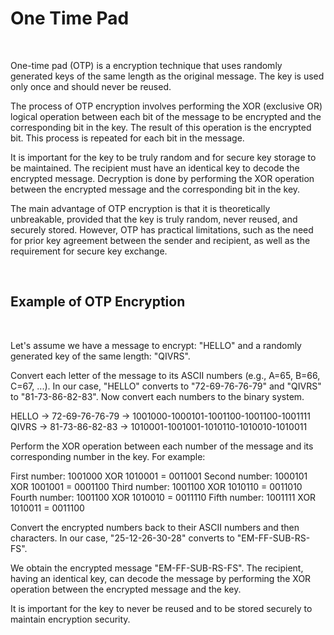 # One Time Pad

 <br />
 
One-time pad (OTP) is a encryption technique that uses randomly generated keys of the same length as the original message. The key is used only once and should never be reused.

The process of OTP encryption involves performing the XOR (exclusive OR) logical operation between each bit of the message to be encrypted and the corresponding bit in the key. The result of this operation is the encrypted bit. This process is repeated for each bit in the message.

It is important for the key to be truly random and for secure key storage to be maintained. The recipient must have an identical key to decode the encrypted message. Decryption is done by performing the XOR operation between the encrypted message and the corresponding bit in the key.

The main advantage of OTP encryption is that it is theoretically unbreakable, provided that the key is truly random, never reused, and securely stored. However, OTP has practical limitations, such as the need for prior key agreement between the sender and recipient, as well as the requirement for secure key exchange.

<br />

## Example of OTP Encryption

 <br />

Let's assume we have a message to encrypt: "HELLO" and a randomly generated key of the same length: "QIVRS".

Convert each letter of the message to its ASCII numbers (e.g., A=65, B=66, C=67, ...). In our case, "HELLO" converts to "72-69-76-76-79" and "QIVRS" to "81-73-86-82-83". Now convert each numbers to the binary system.

HELLO  ->  72-69-76-76-79  ->  1001000-1000101-1001100-1001100-1001111
<br />
QIVRS  ->  81-73-86-82-83  ->  1010001-1001001-1010110-1010010-1010011

Perform the XOR operation between each number of the message and its corresponding number in the key. For example:

First number: 1001000 XOR 1010001 = 0011001
Second number: 1000101 XOR 1001001 = 0001100
Third number: 1001100 XOR 1010110 = 0011010
Fourth number: 1001100 XOR 1010010 = 0011110
Fifth number: 1001111 XOR 1010011 = 0011100

Convert the encrypted numbers back to their ASCII numbers and then characters. In our case, "25-12-26-30-28" converts to "EM-FF-SUB-RS-FS".

We obtain the encrypted message "EM-FF-SUB-RS-FS". The recipient, having an identical key, can decode the message by performing the XOR operation between the encrypted message and the key.

It is important for the key to never be reused and to be stored securely to maintain encryption security.
